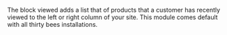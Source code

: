 The block viewed adds a list that of products that a customer has recently viewed to the left or right column of your site. This module comes default with all thirty bees installations.